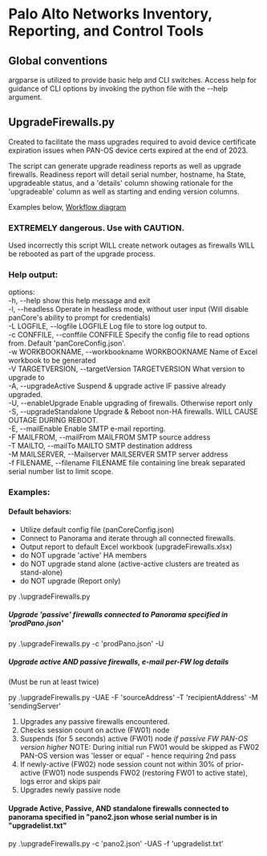 # Palo Alto Networks Inventory, Reporting, and Control Tools

## Global conventions
 argparse is utilized to provide basic help and CLI switches. Access help for guidance of CLI options by invoking the python file with the --help argument.

## UpgradeFirewalls.py
Created to facilitate the mass upgrades required to avoid 
device certificate expiration issues when PAN-OS device certs expired at the end of 2023.

The script can generate upgrade readiness reports as well as upgrade firewalls. Readiness report will detail 
serial number, hostname, ha State, upgradeable status, and a 'details' column showing rationale for the 'upgradeable' column as well as starting and ending version columns.  

Examples below, [Workflow diagram](https://lucid.app/publicSegments/view/264469e4-0d7f-4d20-8403-c968b8e861f5/image.png)

### EXTREMELY dangerous. Use with CAUTION.

Used incorrectly this script WILL create network outages as firewalls WILL be rebooted as part of the upgrade process.

### Help output:
options:  
  -h, --help            show this help message and exit  
  -l, --headless        Operate in headless mode, without user input (Will disable panCore's ability to prompt for
                        credentials)  
  -L LOGFILE, --logfile LOGFILE Log file to store log output to.  
  -c CONFFILE, --conffile CONFFILE Specify the config file to read options from. Default 'panCoreConfig.json'.  
  -w WORKBOOKNAME, --workbookname WORKBOOKNAME Name of Excel workbook to be generated  
  -V TARGETVERSION, --targetVersion TARGETVERSION What version to upgrade to  
  -A, --upgradeActive   Suspend & upgrade active IF passive already upgraded.  
  -U, --enableUpgrade   Enable upgrading of firewalls. Otherwise report only  
  -S, --upgradeStandalone Upgrade & Reboot non-HA firewalls. WILL CAUSE OUTAGE DURING REBOOT.  
  -E, --mailEnable      Enable SMTP e-mail reporting.  
  -F MAILFROM, --mailFrom MAILFROM SMTP source address  
  -T MAILTO, --mailTo MAILTO SMTP destination address  
  -M MAILSERVER, --Mailserver MAILSERVER SMTP server address  
  -f FILENAME, --filename FILENAME file containing line break separated serial number list to limit scope.  

### Examples:

#### Default behaviors:
* Utilize default config file (panCoreConfig.json)
* Connect to Panorama and iterate through all connected firewalls.
* Output report to default Excel workbook (upgradeFirewalls.xlsx)
* do NOT upgrade 'active' HA members
* do NOT upgrade stand alone (active-active clusters are treated as stand-alone)
* do NOT upgrade (Report only)

py .\upgradeFirewalls.py
##### Upgrade 'passive' firewalls connected to Panorama specified in 'prodPano.json'

py .\upgradeFirewalls.py -c 'prodPano.json' -U

##### Upgrade active AND passive firewalls, e-mail per-FW log details 
(Must be run at least twice)

py .\upgradeFirewalls.py -UAE -F 'sourceAddress' -T 'recipientAddress' -M 'sendingServer' 

1. Upgrades any passive firewalls encountered.
2. Checks session count on active (FW01) node
3. Suspends (for 5 seconds) active (FW01) node _*if passive FW PAN-OS version higher*_
NOTE: During initial run FW01 would be skipped as FW02 PAN-OS version was 'lesser or equal' - hence requiring 2nd pass 
4. If newly-active (FW02) node session count not within 30% of prior-active (FW01) node suspends FW02 (restoring FW01 to active state), logs error and skips pair
5. Upgrades newly passive node

#### Upgrade Active, Passive, AND standalone firewalls connected to panorama specified in "pano2.json whose serial number is in "upgradelist.txt"
  
py .\upgradeFirewalls.py -c 'pano2.json' -UAS -f 'upgradelist.txt'
